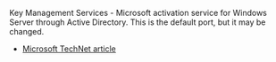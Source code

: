 Key Management Services - Microsoft activation service for Windows Server through Active Directory. This is the default port, but it may be changed.

* [Microsoft TechNet article](http://technet.microsoft.com/en-us/library/ff793407.aspx)
